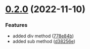 # [0.2.0](https://github.com/antklim/snail-release/compare/v0.1.1...v0.2.0) (2022-11-10)


### Features

* added div method ([778e84b](https://github.com/antklim/snail-release/commit/778e84bca76d47edae4b6a78a314df9fb61da871))
* added sub method ([d38256e](https://github.com/antklim/snail-release/commit/d38256ef811a1d9992921269384766e2972c7e0d))
